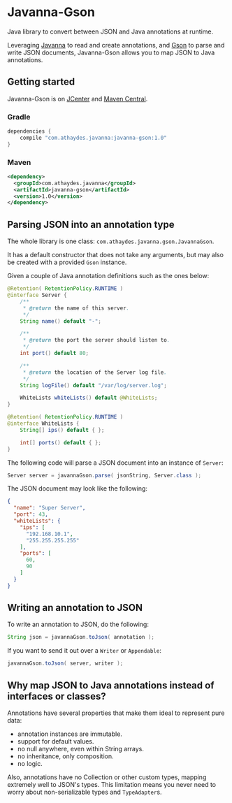 # Javanna-Gson

Java library to convert between JSON and Java annotations at runtime.

Leveraging [Javanna](https://github.com/renatoathaydes/javanna) to read and create annotations,
and [Gson](https://github.com/google/gson) to parse and write JSON documents,
Javanna-Gson allows you to map JSON to Java annotations.

## Getting started

Javanna-Gson is on [JCenter](https://bintray.com/search?query=javanna-gson) and
[Maven Central](http://search.maven.org/#search%7Cga%7C1%7Ccom.athaydes.javanna).

### Gradle

```groovy
dependencies {
    compile "com.athaydes.javanna:javanna-gson:1.0"
}
```

### Maven

```xml
<dependency>
  <groupId>com.athaydes.javanna</groupId>
  <artifactId>javanna-gson</artifactId>
  <version>1.0</version>
</dependency>
```

## Parsing JSON into an annotation type

The whole library is one class: `com.athaydes.javanna.gson.JavannaGson`.

It has a default constructor that does not take any arguments, but may also be created with a
provided `Gson` instance.

Given a couple of Java annotation definitions such as the ones below:

```java
@Retention( RetentionPolicy.RUNTIME )
@interface Server {
    /**
     * @return the name of this server.
     */
    String name() default "-";

    /**
     * @return the port the server should listen to.
     */
    int port() default 80;

    /**
     * @return the location of the Server log file.
     */
    String logFile() default "/var/log/server.log";

    WhiteLists whiteLists() default @WhiteLists;
}

@Retention( RetentionPolicy.RUNTIME )
@interface WhiteLists {
    String[] ips() default { };

    int[] ports() default { };
}
```

The following code will parse a JSON document into an instance of `Server`:

```java
Server server = javannaGson.parse( jsonString, Server.class );
```

The JSON document may look like the following:

```json
{
  "name": "Super Server",
  "port": 43,
  "whiteLists": {
    "ips": [
      "192.168.10.1",
      "255.255.255.255"
    ],
    "ports": [
      60,
      90
    ]
  }
}
```

## Writing an annotation to JSON

To write an annotation to JSON, do the following:

```java
String json = javannaGson.toJson( annotation );
```

If you want to send it out over a `Writer` or `Appendable`:

```java
javannaGson.toJson( server, writer );
```

## Why map JSON to Java annotations instead of interfaces or classes?

Annotations have several properties that make them ideal to represent pure data:

* annotation instances are immutable.
* support for default values.
* no null anywhere, even within String arrays.
* no inheritance, only composition.
* no logic.

Also, annotations have no Collection or other custom types, mapping extremely well to JSON's types.
This limitation means you never need to worry about non-serializable types and `TypeAdapter`s.
